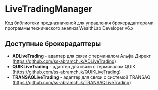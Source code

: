 # LiveTradingManager
Код библиотеки предназначеной для управления брокерадаптерами программы технического анализа WealthLab Developer v6.x

## Доступные брокерадаптеры
 - **ADLiveTrading** - адаптер для связи с терминалом Альфа Директ (https://github.com/ss-abramchuk/ADLiveTrading)
 - **QUIKLiveTrading** - адаптер для связи с терминалом QUIK (https://github.com/ss-abramchuk/QUIKLiveTrading)
 - **TRANSAQLiveTrading** - адаптер для связи с системой TRANSAQ (https://github.com/ss-abramchuk/TRANSAQLiveTrading)
